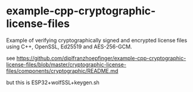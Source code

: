 # example-cpp-cryptographic-license-files
Example of verifying cryptographically signed and encrypted license files using C++, OpenSSL, Ed25519 and AES-256-GCM. 


see
https://github.com/diplfranzhoepfinger/example-cpp-cryptographic-license-files/blob/master/cryptographic-license-files/components/cryptographic/README.md

but this is ESP32+wolfSSL+keygen.sh
